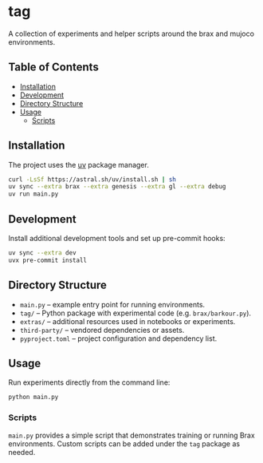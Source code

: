 # tag

A collection of experiments and helper scripts around the brax and mujoco environments.

## Table of Contents
- [Installation](#installation)
- [Development](#development)
- [Directory Structure](#directory-structure)
- [Usage](#usage)
  - [Scripts](#scripts)

## Installation

The project uses the [uv](https://github.com/astral-sh/uv) package manager.

```bash
curl -LsSf https://astral.sh/uv/install.sh | sh
uv sync --extra brax --extra genesis --extra gl --extra debug
uv run main.py
```

## Development

Install additional development tools and set up pre-commit hooks:

```bash
uv sync --extra dev
uvx pre-commit install
```

## Directory Structure

- `main.py` – example entry point for running environments.
- `tag/` – Python package with experimental code (e.g. `brax/barkour.py`).
- `extras/` – additional resources used in notebooks or experiments.
- `third-party/` – vendored dependencies or assets.
- `pyproject.toml` – project configuration and dependency list.

## Usage

Run experiments directly from the command line:

```bash
python main.py
```

### Scripts

`main.py` provides a simple script that demonstrates training or running Brax environments. Custom scripts can be added under the `tag` package as needed.
